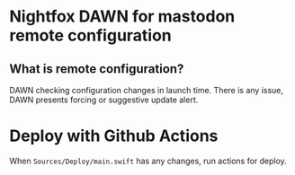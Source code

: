 # Nightfox DAWN for mastodon remote configuration

## What is remote configuration?

DAWN checking configuration changes in launch time. 
There is any issue, DAWN presents forcing or suggestive update alert.

# Deploy with Github Actions 

When `Sources/Deploy/main.swift` has any changes, run actions for deploy.
